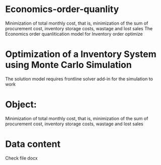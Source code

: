 # Economics-order-quanlity
Minimization of total monthly cost, that is, minimization of the sum of procurement cost, inventory storage costs, wastage and lost sales
The Economics order quanlitication model for Inventory order optimize
# Optimization of a Inventory System using Monte Carlo Simulation
The solution model requires frontline solver add-in for the simulation to work
# Object:
Minimization of total monthly cost, that is, minimization of the sum of procurement cost, inventory storage costs, wastage and lost sales
# Data content
Check file docx  
